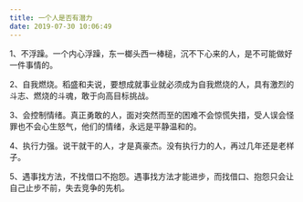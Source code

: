 ```yaml
---
title: 一个人是否有潜力
date: 2019-07-30 10:06:49
---
```

1、不浮躁。一个内心浮躁，东一榔头西一棒槌，沉不下心来的人，是不可能做好一件事情的。

2、自我燃烧。稻盛和夫说，要想成就事业就必须成为自我燃烧的人，具有激烈的斗志、燃烧的斗魂，敢于向高目标挑战。

3、会控制情绪。真正勇敢的人，面对突然而至的困难不会惊慌失措，受人误会怪罪也不会心生怒气，他们的情绪，永远是平静温和的。

4、执行力强。说干就干的人，才是真豪杰。没有执行力的人，再过几年还是老样子。

5、遇事找方法，不找借口不抱怨。遇事找方法才能进步，而找借口、抱怨只会让自己止步不前，失去竞争的先机。
